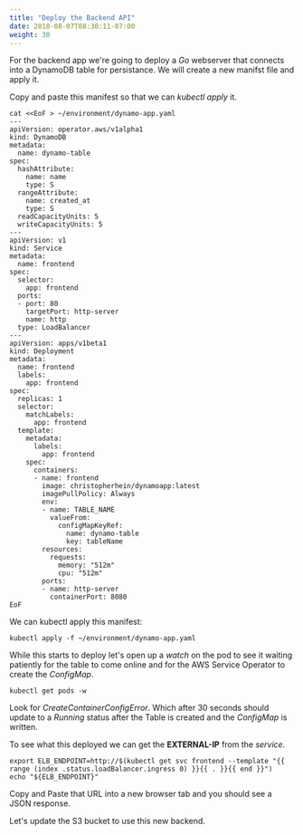```yaml
---
title: "Deploy the Backend API"
date: 2018-08-07T08:30:11-07:00
weight: 30
---
```


For the backend app we're going to deploy a *Go* webserver that connects into a
DynamoDB table for persistance. We will create a new manifst file and apply it.

Copy and paste this manifest so that we can *kubectl apply* it.

```
cat <<EoF > ~/environment/dynamo-app.yaml
---
apiVersion: operator.aws/v1alpha1
kind: DynamoDB
metadata:
  name: dynamo-table
spec:
  hashAttribute:
    name: name
    type: S
  rangeAttribute:
    name: created_at
    type: S
  readCapacityUnits: 5
  writeCapacityUnits: 5
---
apiVersion: v1
kind: Service
metadata:
  name: frontend
spec:
  selector:
    app: frontend
  ports:
  - port: 80
    targetPort: http-server
    name: http
  type: LoadBalancer
---
apiVersion: apps/v1beta1
kind: Deployment
metadata:
  name: frontend
  labels:
    app: frontend
spec:
  replicas: 1
  selector:
    matchLabels:
      app: frontend
  template:
    metadata:
      labels:
        app: frontend
    spec:
      containers:
      - name: frontend
        image: christopherhein/dynamoapp:latest
        imagePullPolicy: Always
        env:
        - name: TABLE_NAME
          valueFrom:
            configMapKeyRef:
              name: dynamo-table
              key: tableName
        resources:
          requests:
            memory: "512m"
            cpu: "512m"
        ports:
        - name: http-server
          containerPort: 8080
EoF
```

We can kubectl apply this manifest:

```
kubectl apply -f ~/environment/dynamo-app.yaml
```

While this starts to deploy let's open up a *watch* on the pod to see it waiting
patiently for the table to come online and for the AWS Service Operator to
create the *ConfigMap*.

```
kubectl get pods -w
```

Look for *CreateContainerConfigError*. Which after 30 seconds should update to a
*Running* status after the Table is created and the *ConfigMap* is written.

To see what this deployed we can get the **EXTERNAL-IP** from the *service.*

```
export ELB_ENDPOINT=http://$(kubectl get svc frontend --template "{{ range (index .status.loadBalancer.ingress 0) }}{{ . }}{{ end }}")
echo "${ELB_ENDPOINT}"
```

Copy and Paste that URL into a new browser tab and you should see a JSON
response.

Let's update the S3 bucket to use this new backend.
